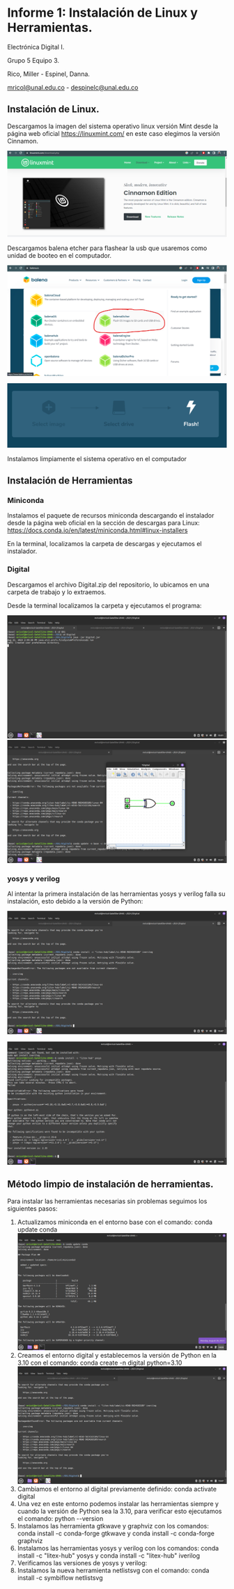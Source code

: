 # Informe 1: Instalación de Linux y Herramientas.
Electrónica Digital I.

Grupo 5 Equipo 3.

Rico, Miller - Espinel, Danna.

mricol@unal.edu.co - despinelc@unal.edu.co

## Instalación de Linux.

Descargamos la imagen del sistema operativo linux versión Mint desde la página web oficial https://linuxmint.com/ en este caso elegimos la versión Cinnamon.

![Página web Mint](/1Mint.png)

Descargamos balena etcher para flashear la usb que usaremos como unidad de booteo en el computador.

![Página web Mint](/2BalenaE.png)

![Página web Mint](/3BalenaFlash.png)

Instalamos limpiamente el sistema operativo en el computador

## Instalación de Herramientas

### Miniconda
Instalamos el paquete de recursos miniconda descargando el instalador desde la página web oficial en la sección de descargas para Linux: https://docs.conda.io/en/latest/miniconda.html#linux-installers

En la terminal, localizamos la carpeta de descargas y ejecutamos el instalador.

### Digital
Descargamos el archivo Digital.zip del repositorio, lo ubicamos en una carpeta de trabajo  y lo extraemos.

Desde la terminal localizamos la carpeta y ejecutamos el programa:

![Página web Mint](/4Digital1.png)
![Página web Mint](/5Digital2.png)

### yosys y verilog

Al intentar la primera instalación de las herramientas yosys y verilog falla su instalación, esto debido a la versión de Python:

![Página web Mint](/7ErrorVerilog.png)

![Página web Mint](/8ErrorYosys.png)


## Método limpio de instalación de herramientas.

Para instalar las herramientas necesarias sin problemas seguimos los siguientes pasos:

1. Actualizamos miniconda en el entorno base con el comando: conda update conda
![Página web Mint](/9Conda.png)
2. Creamos el entorno digital y establecemos la versión de Python en la 3.10 con el comando: conda create -n digital python=3.10
![Página web Mint](/7ErrorVerilog.png)
3. Cambiamos el entorno al digital previamente definido: conda activate digital
4. Una vez en este entorno podemos instalar las herramientas siempre y cuando la versión de Python sea la 3.10, para verificar esto ejecutamos el comando: python --version
5. Instalamos las herramienta gtkwave y graphviz con los comandos: conda install -c conda-forge gtkwave y conda install -c conda-forge graphviz
6. Instalamos las herramientas yosys y verilog con los comandos: conda install -c "litex-hub" yosys y conda install -c "litex-hub" iverilog
7. Verificamos las versiones de yosys y verilog:
8. Instalamos la nueva herramienta netlistsvg con el comando: conda install -c symbiflow netlistsvg



